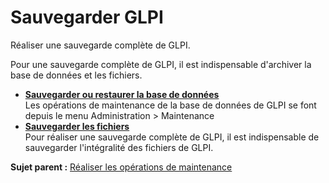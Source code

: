 Sauvegarder GLPI
================

Réaliser une sauvegarde complète de GLPI.

Pour une sauvegarde complète de GLPI, il est indispensable d'archiver la
base de données et les fichiers.

-   **[Sauvegarder ou restaurer la base de
    données](../glpi/administration_backup.html)**\
     Les opérations de maintenance de la base de données de GLPI se font
    depuis le menu Administration \> Maintenance
-   **[Sauvegarder les fichiers](../glpi/admin_backup_files.html)**\
     Pour réaliser une sauvegarde complète de GLPI, il est indispensable
    de sauvegarder l'intégralité des fichiers de GLPI.

**Sujet parent :** [Réaliser les opérations de
maintenance](../glpi/admin.html "Opérations de maintenance de GLPI")
